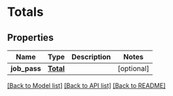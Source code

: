 # Totals

## Properties
Name | Type | Description | Notes
------------ | ------------- | ------------- | -------------
**job_pass** | [**Total**](Total.md) |  | [optional] 

[[Back to Model list]](../README.md#documentation-for-models) [[Back to API list]](../README.md#documentation-for-api-endpoints) [[Back to README]](../README.md)

